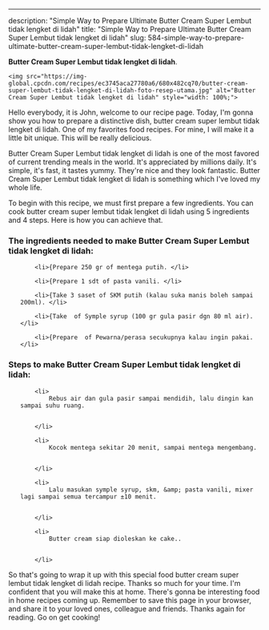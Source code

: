 ---
description: "Simple Way to Prepare Ultimate Butter Cream Super Lembut tidak lengket di lidah"
title: "Simple Way to Prepare Ultimate Butter Cream Super Lembut tidak lengket di lidah"
slug: 584-simple-way-to-prepare-ultimate-butter-cream-super-lembut-tidak-lengket-di-lidah

<p>
	<strong>Butter Cream Super Lembut tidak lengket di lidah</strong>. 
	
</p>
<p>
	
	<img src="https://img-global.cpcdn.com/recipes/ec3745aca27780a6/680x482cq70/butter-cream-super-lembut-tidak-lengket-di-lidah-foto-resep-utama.jpg" alt="Butter Cream Super Lembut tidak lengket di lidah" style="width: 100%;">
	
	
</p>
<p>
	Hello everybody, it is John, welcome to our recipe page. Today, I'm gonna show you how to prepare a distinctive dish, butter cream super lembut tidak lengket di lidah. One of my favorites food recipes. For mine, I will make it a little bit unique. This will be really delicious.
</p>
	
<p>
	
</p>
<p>
	Butter Cream Super Lembut tidak lengket di lidah is one of the most favored of current trending meals in the world. It's appreciated by millions daily. It's simple, it's fast, it tastes yummy. They're nice and they look fantastic. Butter Cream Super Lembut tidak lengket di lidah is something which I've loved my whole life.
</p>

<p>
To begin with this recipe, we must first prepare a few ingredients. You can cook butter cream super lembut tidak lengket di lidah using 5 ingredients and 4 steps. Here is how you can achieve that.
</p>

<h3>The ingredients needed to make Butter Cream Super Lembut tidak lengket di lidah:</h3>

<ol>
	
		<li>{Prepare 250 gr of mentega putih. </li>
	
		<li>{Prepare 1 sdt of pasta vanili. </li>
	
		<li>{Take 3 saset of SKM putih (kalau suka manis boleh sampai 200ml). </li>
	
		<li>{Take  of Symple syrup (100 gr gula pasir dgn 80 ml air). </li>
	
		<li>{Prepare  of Pewarna/perasa secukupnya kalau ingin pakai. </li>
	
</ol>
<p>
	
</p>

<h3>Steps to make Butter Cream Super Lembut tidak lengket di lidah:</h3>

<ol>
	
		<li>
			Rebus air dan gula pasir sampai mendidih, lalu dingin kan sampai suhu ruang.
			
			
		</li>
	
		<li>
			Kocok mentega sekitar 20 menit, sampai mentega mengembang.
			
			
		</li>
	
		<li>
			Lalu masukan symple syrup, skm, &amp; pasta vanili, mixer lagi sampai semua tercampur ±10 menit.
			
			
		</li>
	
		<li>
			Butter cream siap dioleskan ke cake..
			
			
		</li>
	
</ol>

<p>
	
</p>

<p>
	So that's going to wrap it up with this special food butter cream super lembut tidak lengket di lidah recipe. Thanks so much for your time. I'm confident that you will make this at home. There's gonna be interesting food in home recipes coming up. Remember to save this page in your browser, and share it to your loved ones, colleague and friends. Thanks again for reading. Go on get cooking!
</p>
